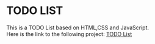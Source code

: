 # TODO LIST
This is a TODO List based on HTML,CSS and JavaScript. 
</br>
Here is the link to the following project: [TODO List](https://ritik307.github.io/todolist-github.io/. )
